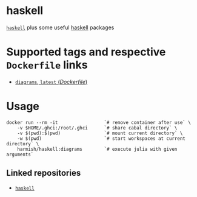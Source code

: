 # haskell

[`haskell`](https://hub.docker.com/_/haskell/) plus some useful [haskell](https://www.haskell.org/) packages

# Supported tags and respective `Dockerfile` links

- [`diagrams`, `latest` (*Dockerfile*)](https://github.com/harmishhk/dockerfiles/blob/master/haskell/diagrams/Dockerfile)

# Usage

```console
docker run --rm -it                 `# remove container after use` \
    -v $HOME/.ghci:/root/.ghci      `# share cabal directory` \
    -v $(pwd):$(pwd)                `# mount current directory` \
    -w $(pwd)                       `# start workspaces at current directory` \
    harmish/haskell:diagrams        `# execute julia with given arguments`
```

## Linked repositories

- [`haskell`](https://hub.docker.com/_/haskell/)
